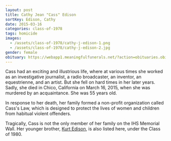 ```yaml
---
layout: post
title: Cathy Jean "Cass" Edison
sortKey: Edison, Cathy
date: 2015-03-16
categories: class-of-1978
tags: homicide
images:
  - /assets/class-of-1978/cathy-j-edison-1.png
  - /assets/class-of-1978/cathy-j-edison-2.jpg
gender: female
obituary: https://webapp1.meaningfulfunerals.net/?action=obituaries.obit_view&o_id=3058310&fh_id=11360
---
```

Cass had an exciting and illustrious life, where at various times she worked as an investigative journalist, a radio broadcaster, an inventor, an equestrienne, and an artist. But she fell on hard times in her later years. Sadly, she died in Chico, California on March 16, 2015, when she was murdered by an acquaintance. She was 55 years old. 

In response to her death, her family formed a non-profit organization called Cass's Law, which is designed to protect the lives of women and children from habitual violent offenders.

Tragically, Cass is not the only member of her family on the IHS Memorial Wall. Her younger brother, [Kurt Edison](https://ihsmemorial.org/class-of-1980/kirk-william-edison/), is also listed here, under the Class of 1980.